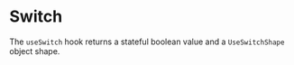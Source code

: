 # Switch

The `useSwitch` hook returns a stateful boolean value and a `UseSwitchShape` object shape.
